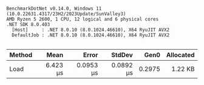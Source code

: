 ```

BenchmarkDotNet v0.14.0, Windows 11 (10.0.22631.4317/23H2/2023Update/SunValley3)
AMD Ryzen 5 2600, 1 CPU, 12 logical and 6 physical cores
.NET SDK 8.0.403
  [Host]     : .NET 8.0.10 (8.0.1024.46610), X64 RyuJIT AVX2
  DefaultJob : .NET 8.0.10 (8.0.1024.46610), X64 RyuJIT AVX2


```
| Method | Mean     | Error     | StdDev    | Gen0   | Allocated |
|------- |---------:|----------:|----------:|-------:|----------:|
| Load   | 6.423 μs | 0.0953 μs | 0.0892 μs | 0.2975 |   1.22 KB |
